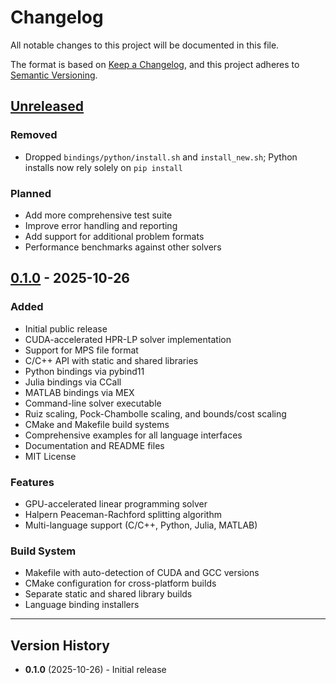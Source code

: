 # Changelog

All notable changes to this project will be documented in this file.

The format is based on [Keep a Changelog](https://keepachangelog.com/en/1.0.0/),
and this project adheres to [Semantic Versioning](https://semver.org/spec/v2.0.0.html).

## [Unreleased]

### Removed
- Dropped `bindings/python/install.sh` and `install_new.sh`; Python installs now rely solely on `pip install`

### Planned
- Add more comprehensive test suite
- Improve error handling and reporting
- Add support for additional problem formats
- Performance benchmarks against other solvers

## [0.1.0] - 2025-10-26

### Added
- Initial public release
- CUDA-accelerated HPR-LP solver implementation
- Support for MPS file format
- C/C++ API with static and shared libraries
- Python bindings via pybind11
- Julia bindings via CCall
- MATLAB bindings via MEX
- Command-line solver executable
- Ruiz scaling, Pock-Chambolle scaling, and bounds/cost scaling
- CMake and Makefile build systems
- Comprehensive examples for all language interfaces
- Documentation and README files
- MIT License

### Features
- GPU-accelerated linear programming solver
- Halpern Peaceman-Rachford splitting algorithm
- Multi-language support (C/C++, Python, Julia, MATLAB)

### Build System
- Makefile with auto-detection of CUDA and GCC versions
- CMake configuration for cross-platform builds
- Separate static and shared library builds
- Language binding installers

---

## Version History

- **0.1.0** (2025-10-26) - Initial release

[Unreleased]: https://github.com/PolyU-IOR/HPR-LP-C/compare/v0.1.0...HEAD
[0.1.0]: https://github.com/PolyU-IOR/HPR-LP-C/releases/tag/v0.1.0
